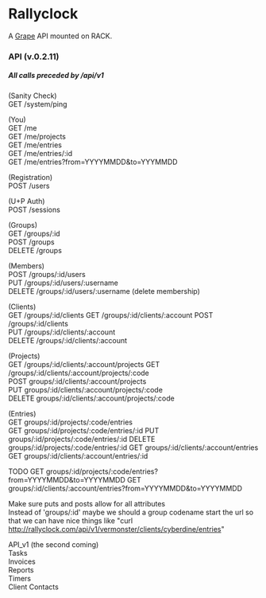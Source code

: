 Rallyclock
==========

A [Grape](http://github.com/intridea/grape) API mounted on RACK.

### API (v.0.2.11)
##### All calls preceded by /api/v1

(Sanity Check)  
GET /system/ping  

(You)  
GET /me  
GET /me/projects  
GET /me/entries  
GET /me/entries/:id  
GET /me/entries?from=YYYYMMDD&to=YYYMMDD  

(Registration)  
POST /users  

(U+P Auth)  
POST /sessions  

(Groups)  
GET /groups/:id  
POST /groups  
DELETE /groups  

(Members)  
POST /groups/:id/users  
PUT /groups/:id/users/:username  
DELETE /groups/:id/users/:username (delete membership)  

(Clients)  
GET /groups/:id/clients
GET /groups/:id/clients/:account
POST /groups/:id/clients  
PUT /groups/:id/clients/:account  
DELETE /groups/:id/clients/:account  

(Projects)  
GET /groups/:id/clients/:account/projects
GET /groups/:id/clients/:account/projects/:code  
POST groups/:id/clients/:account/projects  
PUT groups/:id/clients/:account/projects/:code  
DELETE groups/:id/clients/:account/projects/:code  

(Entries)  
GET groups/:id/projects/:code/entries  
GET groups/:id/projects/:code/entries/:id
PUT groups/:id/projects/:code/entries/:id
DELETE groups/:id/projects/:code/entries/:id
GET groups/:id/clients/:account/entries
GET groups/:id/clients/:account/entries/:id  

TODO 
GET groups/:id/projects/:code/entries?from=YYYYMMDD&to=YYYYMMDD
GET groups/:id/clients/:account/entries?from=YYYYMMDD&to=YYYYMMDD

Make sure puts and posts allow for all attributes  
Instead of 'groups/:id' maybe we should a group codename start the url so that we can have nice things like "curl http://rallyclock.com/api/v1/vermonster/clients/cyberdine/entries"  

API_v1 (the second coming)  
Tasks  
Invoices  
Reports  
Timers  
Client Contacts  
